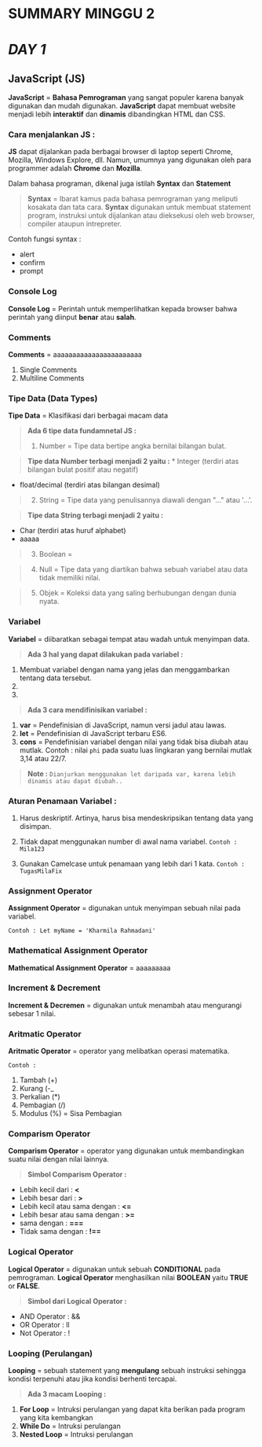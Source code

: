 # **SUMMARY MINGGU** 2 #

# ***DAY 1*** #

## **JavaScript (JS)** ##

**JavaScript** = **Bahasa Pemrograman** yang sangat populer karena banyak digunakan dan mudah digunakan. 
**JavaScript** dapat membuat website menjadi lebih **interaktif** dan **dinamis** dibandingkan HTML dan CSS.

### Cara menjalankan JS : ###
**JS** dapat dijalankan pada berbagai browser di laptop seperti Chrome, Mozilla, Windows Explore, dll. Namun, umumnya yang digunakan oleh para programmer adalah **Chrome** dan **Mozilla**.

Dalam bahasa programan, dikenal juga istilah **Syntax** dan **Statement**
>**Syntax** = Ibarat kamus pada bahasa pemrograman yang meliputi kosakata dan tata cara.
>**Syntax** digunakan untuk membuat statement program, instruksi untuk dijalankan atau dieksekusi oleh web browser, compiler ataupun intrepreter.

Contoh fungsi syntax :
  * alert
  * confirm
  * prompt

### Console Log ###
**Console Log** = Perintah untuk memperlihatkan kepada browser bahwa perintah yang diinput **benar** atau **salah**.

### Comments ###
**Comments** = aaaaaaaaaaaaaaaaaaaaaaa
  1. Single Comments
  2. Multiline Comments

### Tipe Data (Data Types) ###
**Tipe Data** = Klasifikasi dari berbagai macam data

>**Ada 6 tipe data fundamnetal JS :**
>1. Number = Tipe data bertipe angka bernilai bilangan bulat. 

>**Tipe data Number terbagi menjadi 2 yaitu :**
    * Integer (terdiri atas bilangan bulat positif atau negatif)
   * float/decimal (terdiri atas bilangan desimal)

>2. String = Tipe data yang penulisannya diawali dengan "..." atau '...'. 

>**Tipe data String terbagi menjadi 2 yaitu :**
   * Char (terdiri atas huruf alphabet)
   * aaaaa

>3. Boolean = 

>4. Null = Tipe data yang diartikan bahwa sebuah variabel atau data tidak memiliki nilai.

>5. Objek = Koleksi data yang saling berhubungan dengan dunia nyata.

### Variabel ###
**Variabel** = diibaratkan sebagai tempat atau wadah untuk menyimpan data.

>**Ada 3 hal yang dapat dilakukan pada variabel :**
  1. Membuat variabel dengan nama yang jelas dan menggambarkan tentang data tersebut.
  2. 
  3. 

>**Ada 3 cara mendifinisikan variabel :**
  1. **var** = Pendefinisian di JavaScript, namun versi jadul atau lawas.
  2. **let** = Pendefinisian di JavaScript terbaru ES6.
  3. **cons** = Pendefinisian variabel dengan nilai yang tidak bisa diubah atau mutlak. 
     Contoh : nilai `phi` pada suatu luas lingkaran yang bernilai mutlak 3,14 atau 22/7.

>**Note :** `Dianjurkan menggunakan let daripada var, karena lebih dinamis atau dapat diubah..`

### Aturan Penamaan Variabel : ###
1. Harus deskriptif. Artinya, harus bisa mendeskripsikan tentang data yang disimpan.
2. Tidak dapat menggunakan number di awal nama variabel.
`Contoh : Mila123`

3. Gunakan Camelcase untuk penamaan yang lebih dari 1 kata.
`Contoh : TugasMilaFix`

### Assignment Operator ###
**Assignment Operator** = digunakan untuk menyimpan sebuah nilai pada variabel.

`Contoh : Let myName = 'Kharmila Rahmadani'`

### Mathematical Assignment Operator ###
**Mathematical Assignment Operator** = aaaaaaaaa

### Increment & Decrement ###
**Increment & Decremen** = digunakan untuk menambah atau mengurangi sebesar 1 nilai.

### Aritmatic Operator ###
**Aritmatic Operator** = operator yang melibatkan operasi matematika. 

`Contoh :`
  1. Tambah (+)
  2. Kurang (-_
  3. Perkalian (*)
  4. Pembagian (/)
  5. Modulus (%) = Sisa Pembagian

### Comparism Operator ###
**Comparism Operator** = operator yang digunakan untuk membandingkan suatu nilai dengan nilai lainnya.

>**Simbol Comparism Operator :**
  * Lebih kecil dari              : **<**
  * Lebih besar dari              : **>**
  * Lebih kecil atau sama dengan  : **<=**
  * Lebih besar atau sama dengan  : **>=**
  * sama dengan                   : **===**
  * Tidak sama dengan             : **!==**

### Logical Operator ###
**Logical Operator** = digunakan untuk sebuah **CONDITIONAL** pada pemrograman.
**Logical Operator** menghasilkan nilai **BOOLEAN** yaitu **TRUE** or **FALSE**.

>**Simbol dari Logical Operator :**
  * AND Operator  : &&
  * OR Operator   : ll
  * Not Operator  : !

### Looping (Perulangan) ###
**Looping** = sebuah statement yang **mengulang** sebuah instruksi sehingga kondisi terpenuhi atau jika kondisi berhenti tercapai.

>**Ada 3 macam Looping :**
  1. **For Loop** = Intruksi perulangan yang dapat kita berikan pada program  yang kita kembangkan
  2. **While Do** = Intruksi perulangan
  1. **Nested Loop** = Intruksi perulangan

